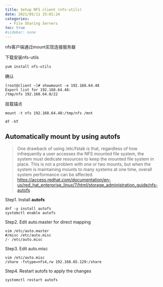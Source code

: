 ```yaml
---
title: Setup NFS client (nfs-utils)
date: 2021/05/11 15:01:24
categories:
  - File Sharing Servers
toc: true
#sidebar: none
---
```


nfs客户端通过mount实现连接服务器

下载安装nfs-utils
```shell
yum install nfs-utils
```

确认
```shell
[root@client ~]# showmount -e 192.168.64.48
Export list for 192.168.64.48:
/tmp/nfs 192.168.64.0/22
```

挂载锚点
```shell
mount -t nfs 192.168.64.48:/tmp/nfs /mnt

df -hT
```

## Automatically mount by using **autofs**
> One drawback of using /etc/fstab is that, regardless of how infrequently a user accesses the NFS mounted file system, the system must dedicate resources to keep the mounted file system in place. This is not a problem with one or two mounts, but when the system is maintaining mounts to many systems at one time, overall system performance can be affected.
> https://access.redhat.com/documentation/en-us/red_hat_enterprise_linux/7/html/storage_administration_guide/nfs-autofs

Step1. Install **autofs**
```
dnf -y install autofs
systemctl enable autofs
```
Step2. Edit auto.master for direct mapping
```
vim /etc/auto.master
#/misc /etc/auto.misc
/- /etc/auto.misc
```
Step3. Edit auto.misc
```
vim /etc/auto.misc
/share -fstype=nfs4,rw 192.168.65.129:/share
```
Step4. Restart autofs to apply the changes
```
systemctl restart autofs
